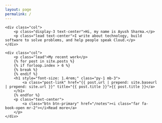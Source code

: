 ```yaml
---
layout: page
permalink: /
---
```

<div class="row mb-4">

    <div class="col">
        <p class="display-3 text-center">Hi, my name is Ayush Sharma.</p>
        <p class="lead text-center">I write about technology, build software to solve problems, and help people speak Cloud.</p>
    </div>

</div>

<div class="row">
    
    <div class="col">
        <p class="lead">My recent work</p>
        {% for post in site.posts %}
        {% if forloop.index > 6 %}
        {% break %}
        {% endif %}
        <h1 style="font-size: 1.4rem;" class="py-1 mb-3">
            <a class="post-link" href="{{ post.url | prepend: site.baseurl | prepend: site.url }}" title="{{ post.title }}">{{ post.title }}</a>
        </h1>
        {% endfor %}
        <p class="text-center">
            <a class="btn btn-primary" href="/notes"><i class="far fa-book-open mr-2"></i>Read more</a>
        </p>
    </div>
